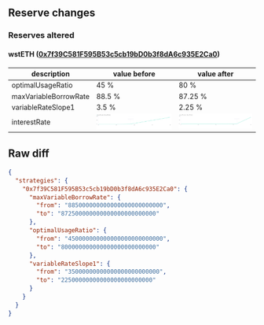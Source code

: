 ## Reserve changes

### Reserves altered

#### wstETH ([0x7f39C581F595B53c5cb19bD0b3f8dA6c935E2Ca0](https://etherscan.io/address/0x7f39C581F595B53c5cb19bD0b3f8dA6c935E2Ca0))

| description | value before | value after |
| --- | --- | --- |
| optimalUsageRatio | 45 % | 80 % |
| maxVariableBorrowRate | 88.5 % | 87.25 % |
| variableRateSlope1 | 3.5 % | 2.25 % |
| interestRate | ![before](/.assets/4f278d3e1c4335b98c92585fbeb92d263bdb8569.svg) | ![after](/.assets/5e92a6663aeee25254a2740f3a545f211faeacbf.svg) |

## Raw diff

```json
{
  "strategies": {
    "0x7f39C581F595B53c5cb19bD0b3f8dA6c935E2Ca0": {
      "maxVariableBorrowRate": {
        "from": "885000000000000000000000000",
        "to": "872500000000000000000000000"
      },
      "optimalUsageRatio": {
        "from": "450000000000000000000000000",
        "to": "800000000000000000000000000"
      },
      "variableRateSlope1": {
        "from": "35000000000000000000000000",
        "to": "22500000000000000000000000"
      }
    }
  }
}
```